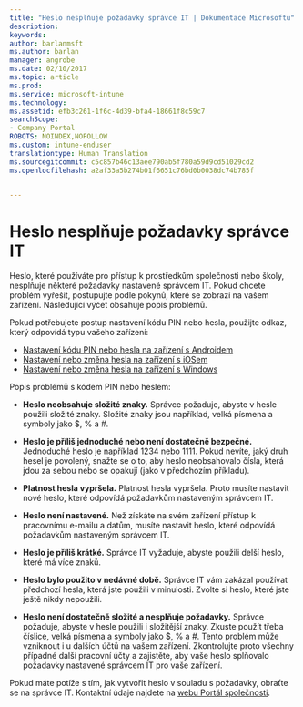 ```yaml
---
title: "Heslo nesplňuje požadavky správce IT | Dokumentace Microsoftu"
description: 
keywords: 
author: barlanmsft
ms.author: barlan
manager: angrobe
ms.date: 02/10/2017
ms.topic: article
ms.prod: 
ms.service: microsoft-intune
ms.technology: 
ms.assetid: efb3c261-1f6c-4d39-bfa4-18661f8c59c7
searchScope:
- Company Portal
ROBOTS: NOINDEX,NOFOLLOW
ms.custom: intune-enduser
translationtype: Human Translation
ms.sourcegitcommit: c5c857b46c13aee790ab5f780a59d9cd51029cd2
ms.openlocfilehash: a2af33a5b274b01f6651c76bd0b0038dc74b785f


---
```


# <a name="your-password-does-not-meet-your-it-admins-requirements"></a>Heslo nesplňuje požadavky správce IT

Heslo, které používáte pro přístup k prostředkům společnosti nebo školy, nesplňuje některé požadavky nastavené správcem IT. Pokud chcete problém vyřešit, postupujte podle pokynů, které se zobrazí na vašem zařízení. Následující výčet obsahuje popis problémů.

Pokud potřebujete postup nastavení kódu PIN nebo hesla, použijte odkaz, který odpovídá typu vašeho zařízení:

- [Nastavení kódu PIN nebo hesla na zařízení s Androidem](set-your-pin-or-password-android.md)
- [Nastavení nebo změna hesla na zařízení s iOSem](set-or-change-your-passcode-ios.md)
- [Nastavení nebo změna hesla na zařízení s Windows](set-or-change-your-password-windows.md)

Popis problémů s kódem PIN nebo heslem:

- **Heslo neobsahuje složité znaky.** Správce požaduje, abyste v hesle použili složité znaky. Složité znaky jsou například, velká písmena a symboly jako $, % a #.

- **Heslo je příliš jednoduché nebo není dostatečně bezpečné.** Jednoduché heslo je například 1234 nebo 1111. Pokud nevíte, jaký druh hesel je povolený, snažte se o to, aby heslo neobsahovalo čísla, která jdou za sebou nebo se opakují (jako v předchozím příkladu).

- **Platnost hesla vypršela.** Platnost hesla vypršela. Proto musíte nastavit nové heslo, které odpovídá požadavkům nastaveným správcem IT.

- **Heslo není nastavené.** Než získáte na svém zařízení přístup k pracovnímu e-mailu a datům, musíte nastavit heslo, které odpovídá požadavkům nastaveným správcem IT.

- **Heslo je příliš krátké.** Správce IT vyžaduje, abyste použili delší heslo, které má více znaků.

- **Heslo bylo použito v nedávné době.** Správce IT vám zakázal používat předchozí hesla, která jste použili v minulosti. Zvolte si heslo, které jste ještě nikdy nepoužili.

- **Heslo není dostatečně složité a nesplňuje požadavky.** Správce požaduje, abyste v hesle použili i složitější znaky. Zkuste použít třeba číslice, velká písmena a symboly jako $, % a #. Tento problém může vzniknout i u dalších účtů na vašem zařízení. Zkontrolujte proto všechny případné další pracovní účty a zajistěte, aby vaše heslo splňovalo požadavky nastavené správcem IT pro vaše zařízení.

Pokud máte potíže s tím, jak vytvořit heslo v souladu s požadavky, obraťte se na správce IT. Kontaktní údaje najdete na [webu Portál společnosti](http://portal.manage.microsoft.com).



<!--HONumber=Feb17_HO2-->


